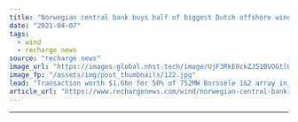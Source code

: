 ```yaml
---
title: "Norwegian central bank buys half of biggest Dutch offshore wind farm from Orsted"
date: "2021-04-07"
tags: 
  - wind
  - recharge news
source: "recharge news"
image_url: "https://images-global.nhst.tech/image/UjF3RkE0ckZJS1BVOGtlU2JybUs2OVpzejU5MlFMYUhEamZiTzZ3elFoWT0=/nhst/binary/d37a35a831208d9bf673658b5275a79c"
image_fp: "/assets/img/post_thumbnails/122.jpg"
lead: "Transaction worth $1.6bn for 50% of 752MW Borssele 1&2 array in North Sea expected to close in the summer"
article_url: "https://www.rechargenews.com/wind/norwegian-central-bank-buys-half-of-biggest-dutch-offshore-wind-farm-from-orsted/2-1-991898"
---
```


---
